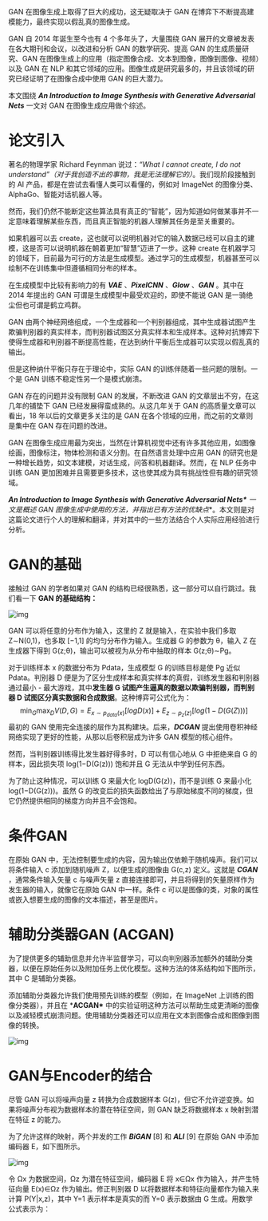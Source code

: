 GAN 在图像生成上取得了巨大的成功，这无疑取决于 GAN 在博弈下不断提高建模能力，最终实现以假乱真的图像生成。

GAN 自 2014 年诞生至今也有 4 个多年头了，大量围绕 GAN 展开的文章被发表在各大期刊和会议，以改进和分析 GAN 的数学研究、提高 GAN 的生成质量研究、GAN 在图像生成上的应用（指定图像合成、文本到图像，图像到图像、视频）以及 GAN 在 NLP 和其它领域的应用。图像生成是研究最多的，并且该领域的研究已经证明了在图像合成中使用 GAN 的巨大潜力。

本文围绕 ***An Introduction to Image Synthesis with Generative Adversarial Nets*** 一文对 GAN 在图像生成应用做个综述。

# 论文引入

著名的物理学家 Richard Feynman 说过：*“What I cannot create, I do not understand”（对于我创造不出的事物，我是无法理解它的）*。我们现阶段接触到的 AI 产品，都是在尝试去看懂人类可以看懂的，例如对 ImageNet 的图像分类、AlphaGo、智能对话机器人等。

然而，我们仍然不能断定这些算法具有真正的“智能”，因为知道如何做某事并不一定意味着理解某些东西，而且真正智能的机器人理解其任务是至关重要的。

如果机器可以去 create，这也就可以说明机器对它的输入数据已经可以自主的建模，这是否可以说明机器在朝着更加“智慧”迈进了一步。这种 create 在机器学习的领域下，目前最为可行的方法是生成模型。通过学习的生成模型，机器甚至可以绘制不在训练集中但遵循相同分布的样本。

在生成模型中比较有影响力的有 ***VAE*** 、***PixelCNN*** 、***Glow*** 、***GAN*** 。其中在 2014 年提出的 GAN 可谓是生成模型中最受欢迎的，即使不能说 GAN 是一骑绝尘但也可谓是鹤立鸡群。

GAN 由两个神经网络组成，一个生成器和一个判别器组成，其中生成器试图产生欺骗判别器的真实样本，而判别器试图区分真实样本和生成样本。这种对抗博弈下使得生成器和判别器不断提高性能，在达到纳什平衡后生成器可以实现以假乱真的输出。

但是这种纳什平衡只存在于理论中，实际 GAN 的训练伴随着一些问题的限制。一个是 GAN 训练不稳定性另一个是模式崩溃。

GAN 存在的问题并没有限制 GAN 的发展，不断改进 GAN 的文章层出不穷，在这几年的铺垫下 GAN 已经发展得蛮成熟的。从这几年关于 GAN 的高质量文章可以看出，18 年以后的文章更多关注的是 GAN 在各个领域的应用，而之前的文章则是集中在 GAN 存在问题的改进。

GAN 在图像生成应用最为突出，当然在计算机视觉中还有许多其他应用，如图像绘画，图像标注，物体检测和语义分割。在自然语言处理中应用 GAN 的研究也是一种增长趋势，如文本建模，对话生成，问答和机器翻译。然而，在 NLP 任务中训练 GAN 更加困难并且需要更多技术，这也使其成为具有挑战性但有趣的研究领域。

***An Introduction to Image Synthesis with Generative Adversarial Nets\*** 一文是**概述 GAN 图像生成中使用的方法，并指出已有方法的优缺点**。本文则是对这篇论文进行个人的理解和翻译，并对其中的一些方法结合个人实际应用经验进行分析。

# GAN的基础

接触过 GAN 的学者如果对 GAN 的结构已经很熟悉，这一部分可以自行跳过。我们看一下 **GAN 的基础结构：**

![img](https://pic2.zhimg.com/80/v2-53383fc5a1344b890850cab4abfa588a_1440w.jpg)

GAN 可以将任意的分布作为输入，这里的 Z 就是输入，在实验中我们多取Z∼N(0,1)，也多取 [−1,1] 的均匀分布作为输入。生成器 G 的参数为 θ，输入 Z 在生成器下得到 G(z;θ)，输出可以被视为从分布中抽取的样本 G(z;θ)∼Pg。

对于训练样本 x 的数据分布为 Pdata，生成模型 G 的训练目标是使 Pg 近似Pdata。判别器 D 便是为了区分生成样本和真实样本的真假，训练发生器和判别器通过最小 - 最大游戏，其中**发生器 G 试图产生逼真的数据以欺骗判别器，而判别器 D 试图区分真实数据和合成数据**。这种博弈可公式化为：
$$
\min_G \max_D V(D,G) = E_{x \sim p_{data}(x)}[logD(x)]+E_{z\sim p_z(z)}[log(1-D(G(Z)))]
$$
最初的 GAN 使用完全连接的层作为其构建块。后来，***DCGAN*** 提出使用卷积神经网络实现了更好的性能，从那以后卷积层成为许多 GAN 模型的核心组件。

然而，当判别器训练得比发生器好得多时，D 可以有信心地从 G 中拒绝来自 G 的样本，因此损失项 log(1−D(G(z))) 饱和并且 G 无法从中学到任何东西。

为了防止这种情况，可以训练 G 来最大化 logD(G(z))，而不是训练 G 来最小化 log(1−D(G(z)))。虽然 G 的改变后的损失函数给出了与原始梯度不同的梯度，但它仍然提供相同的梯度方向并且不会饱和。

# 条件GAN

在原始 GAN 中，无法控制要生成的内容，因为输出仅依赖于随机噪声。我们可以将条件输入 c 添加到随机噪声 Z，以便生成的图像由 G(c,z) 定义。这就是 ***CGAN*** ，通常条件输入矢量 c 与噪声矢量 z 直接连接即可，并且将得到的矢量原样作为发生器的输入，就像它在原始 GAN 中一样。条件 c 可以是图像的类，对象的属性或嵌入想要生成的图像的文本描述，甚至是图片。

# 辅助分类器GAN (ACGAN)

为了提供更多的辅助信息并允许半监督学习，可以向判别器添加额外的辅助分类器，以便在原始任务以及附加任务上优化模型。这种方法的体系结构如下图所示，其中 C 是辅助分类器。

添加辅助分类器允许我们使用预先训练的模型（例如，在 ImageNet 上训练的图像分类器），并且在 ***ACGAN\*** 中的实验证明这种方法可以帮助生成更清晰的图像以及减轻模式崩溃问题。使用辅助分类器还可以应用在文本到图像合成和图像到图像的转换。

![img](https://pic2.zhimg.com/80/v2-9ee70fc2f3f5189b194693a6a0bdf166_1440w.jpg)

# GAN与Encoder的结合

尽管 GAN 可以将噪声向量 z 转换为合成数据样本 G(z)，但它不允许逆变换。如果将噪声分布视为数据样本的潜在特征空间，则 GAN 缺乏将数据样本 x 映射到潜在特征 z 的能力。

为了允许这样的映射，两个并发的工作 ***BiGAN*** [8] 和 ***ALI*** [9] 在原始 GAN 中添加编码器 E，如下图所示。

![img](https://pic2.zhimg.com/80/v2-55f52467212331195723807e1403c4ca_1440w.jpg)

令 Ωx 为数据空间，Ωz 为潜在特征空间，编码器 E 将 x∈Ωx 作为输入，并产生特征向量 E(x)∈Ωz 作为输出。修正判别器 D 以将数据样本和特征向量都作为输入来计算 P(Y|x,z)，其中 Y=1 表示样本是真实的而 Y=0 表示数据由 G 生成。用数学公式表示为：



































